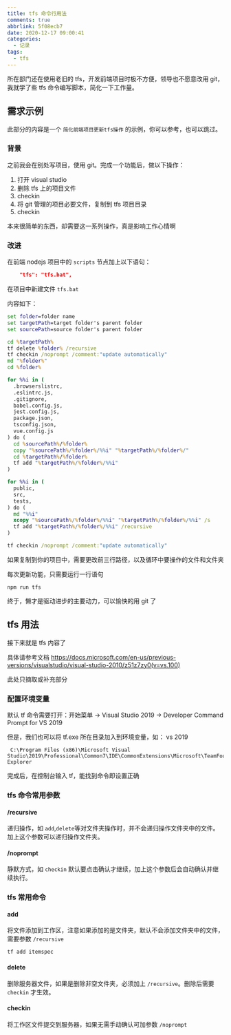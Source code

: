 ```yaml
---
title: tfs 命令行用法
comments: true
abbrlink: 5f08ecb7
date: 2020-12-17 09:00:41
categories:
  - 记录
tags:
  - tfs
---
```


所在部门还在使用老旧的 tfs，开发前端项目时极不方便，领导也不愿意改用 git，我就学了些 tfs 命令编写脚本，简化一下工作量。

<!--more-->

## 需求示例

此部分的内容是一个 `简化前端项目更新tfs操作` 的示例，你可以参考，也可以跳过。

### 背景

之前我会在别处写项目，使用 git。完成一个功能后，做以下操作：

1. 打开 visual studio
1. 删除 tfs 上的项目文件
1. checkin
1. 将 git 管理的项目必要文件，复制到 tfs 项目目录
1. checkin

本来很简单的东西，却需要这一系列操作，真是影响工作心情啊

### 改进

在前端 nodejs 项目中的 `scripts` 节点加上以下语句：

```json
    "tfs": "tfs.bat",
```

在项目中新建文件 `tfs.bat`

内容如下：

```bat
set folder=folder name
set targetPath=target folder's parent folder
set sourcePath=source folder's parent folder

cd %targetPath%
tf delete %folder% /recursive
tf checkin /noprompt /comment:"update automatically"
md "%folder%"
cd %folder%

for %%i in (
  .browserslistrc,
  .eslintrc.js,
  .gitignore,
  babel.config.js,
  jest.config.js,
  package.json,
  tsconfig.json,
  vue.config.js
) do (
  cd %sourcePath%/%folder%
  copy "%sourcePath%/%folder%/%%i" "%targetPath%/%folder%/"
  cd %targetPath%/%folder%
  tf add "%targetPath%/%folder%/%%i"
)

for %%i in (
  public,
  src,
  tests,
) do (
  md "%%i"
  xcopy "%sourcePath%/%folder%/%%i" "%targetPath%/%folder%/%%i" /s
  tf add "%targetPath%/%folder%/%%i" /recursive
)

tf checkin /noprompt /comment:"update automatically"
```

如果复制到你的项目中，需要更改前三行路径，以及循环中要操作的文件和文件夹

每次更新功能，只需要运行一行语句

```shell
npm run tfs
```

终于，懒才是驱动进步的主要动力，可以愉快的用 git 了

## tfs 用法

接下来就是 tfs 内容了

具体请参考文档 <https://docs.microsoft.com/en-us/previous-versions/visualstudio/visual-studio-2010/z51z7zy0(v=vs.100)>

此处只摘取或补充部分

### 配置环境变量

默认 tf 命令需要打开：开始菜单 -> Visual Studio 2019 -> Developer Command Prompt for VS 2019

但是，我们也可以将 tf.exe 所在目录加入到环境变量，如： vs 2019

```
 C:\Program Files (x86)\Microsoft Visual Studio\2019\Professional\Common7\IDE\CommonExtensions\Microsoft\TeamFoundation\Team Explorer
```

完成后，在控制台输入 tf，能找到命令即设置正确

### tfs 命令常用参数

#### /recursive

递归操作，如 `add`,`delete`等对文件夹操作时，并不会递归操作文件夹中的文件。加上这个参数可以递归操作文件夹。

#### /noprompt

静默方式，如 `checkin` 默认要点击确认才继续，加上这个参数后会自动确认并继续执行。

### tfs 常用命令

#### add

将文件添加到工作区，注意如果添加的是文件夹，默认不会添加文件夹中的文件，需要参数 `/recursive`

```shell
tf add itemspec
```

#### delete

删除服务器文件，如果是删除非空文件夹，必须加上 `/recursive`。删除后需要 `checkin` 才生效。

#### checkin

将工作区文件提交到服务器，如果无需手动确认可加参数 `/noprompt`
